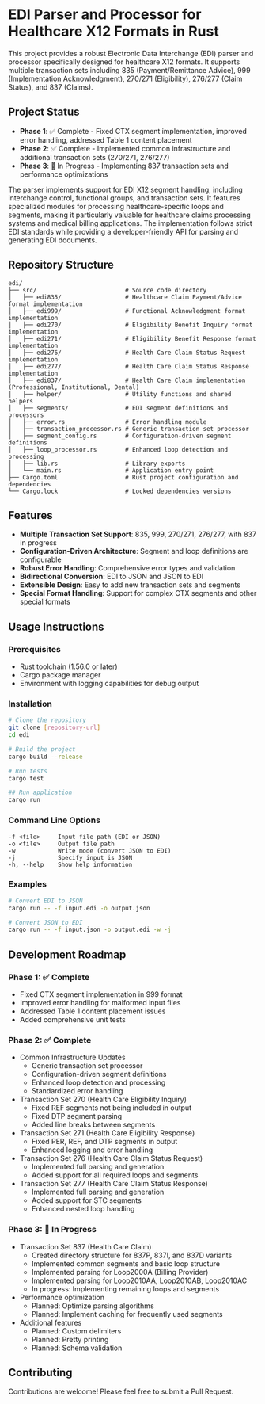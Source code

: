 # EDI Parser and Processor for Healthcare X12 Formats in Rust

This project provides a robust Electronic Data Interchange (EDI) parser and processor specifically designed for healthcare X12 formats. It supports multiple transaction sets including 835 (Payment/Remittance Advice), 999 (Implementation Acknowledgment), 270/271 (Eligibility), 276/277 (Claim Status), and 837 (Claims).

## Project Status

- **Phase 1**: ✅ Complete - Fixed CTX segment implementation, improved error handling, addressed Table 1 content placement
- **Phase 2**: ✅ Complete - Implemented common infrastructure and additional transaction sets (270/271, 276/277)
- **Phase 3**: 🔄 In Progress - Implementing 837 transaction sets and performance optimizations

The parser implements support for EDI X12 segment handling, including interchange control, functional groups, and transaction sets. It features specialized modules for processing healthcare-specific loops and segments, making it particularly valuable for healthcare claims processing systems and medical billing applications. The implementation follows strict EDI standards while providing a developer-friendly API for parsing and generating EDI documents.

## Repository Structure
```
edi/
├── src/                         # Source code directory
│   ├── edi835/                  # Healthcare Claim Payment/Advice format implementation
│   ├── edi999/                  # Functional Acknowledgment format implementation
│   ├── edi270/                  # Eligibility Benefit Inquiry format implementation
│   ├── edi271/                  # Eligibility Benefit Response format implementation
│   ├── edi276/                  # Health Care Claim Status Request implementation
│   ├── edi277/                  # Health Care Claim Status Response implementation
│   ├── edi837/                  # Health Care Claim implementation (Professional, Institutional, Dental)
│   ├── helper/                  # Utility functions and shared helpers
│   ├── segments/                # EDI segment definitions and processors
│   ├── error.rs                 # Error handling module
│   ├── transaction_processor.rs # Generic transaction set processor
│   ├── segment_config.rs        # Configuration-driven segment definitions
│   ├── loop_processor.rs        # Enhanced loop detection and processing
│   ├── lib.rs                   # Library exports
│   └── main.rs                  # Application entry point
├── Cargo.toml                   # Rust project configuration and dependencies
└── Cargo.lock                   # Locked dependencies versions
```

## Features

- **Multiple Transaction Set Support**: 835, 999, 270/271, 276/277, with 837 in progress
- **Configuration-Driven Architecture**: Segment and loop definitions are configurable
- **Robust Error Handling**: Comprehensive error types and validation
- **Bidirectional Conversion**: EDI to JSON and JSON to EDI
- **Extensible Design**: Easy to add new transaction sets and segments
- **Special Format Handling**: Support for complex CTX segments and other special formats

## Usage Instructions
### Prerequisites
- Rust toolchain (1.56.0 or later)
- Cargo package manager
- Environment with logging capabilities for debug output

### Installation
```bash
# Clone the repository
git clone [repository-url]
cd edi

# Build the project
cargo build --release

# Run tests
cargo test

## Run application
cargo run
```

### Command Line Options
```
-f <file>     Input file path (EDI or JSON)
-o <file>     Output file path
-w            Write mode (convert JSON to EDI)
-j            Specify input is JSON
-h, --help    Show help information
```

### Examples
```bash
# Convert EDI to JSON
cargo run -- -f input.edi -o output.json

# Convert JSON to EDI
cargo run -- -f input.json -o output.edi -w -j
```

## Development Roadmap

### Phase 1: ✅ Complete
- Fixed CTX segment implementation in 999 format
- Improved error handling for malformed input files
- Addressed Table 1 content placement issues
- Added comprehensive unit tests

### Phase 2: ✅ Complete
- Common Infrastructure Updates
  - Generic transaction set processor
  - Configuration-driven segment definitions
  - Enhanced loop detection and processing
  - Standardized error handling
- Transaction Set 270 (Health Care Eligibility Inquiry)
  - Fixed REF segments not being included in output
  - Fixed DTP segment parsing
  - Added line breaks between segments
- Transaction Set 271 (Health Care Eligibility Response)
  - Fixed PER, REF, and DTP segments in output
  - Enhanced logging and error handling
- Transaction Set 276 (Health Care Claim Status Request)
  - Implemented full parsing and generation
  - Added support for all required loops and segments
- Transaction Set 277 (Health Care Claim Status Response)
  - Implemented full parsing and generation
  - Added support for STC segments
  - Enhanced nested loop handling

### Phase 3: 🔄 In Progress
- Transaction Set 837 (Health Care Claim)
  - Created directory structure for 837P, 837I, and 837D variants
  - Implemented common segments and basic loop structure
  - Implemented parsing for Loop2000A (Billing Provider)
  - Implemented parsing for Loop2010AA, Loop2010AB, Loop2010AC
  - In progress: Implementing remaining loops and segments
- Performance optimization
  - Planned: Optimize parsing algorithms
  - Planned: Implement caching for frequently used segments
- Additional features
  - Planned: Custom delimiters
  - Planned: Pretty printing
  - Planned: Schema validation

## Contributing
Contributions are welcome! Please feel free to submit a Pull Request.
